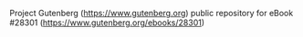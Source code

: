 Project Gutenberg (https://www.gutenberg.org) public repository for eBook #28301 (https://www.gutenberg.org/ebooks/28301)
